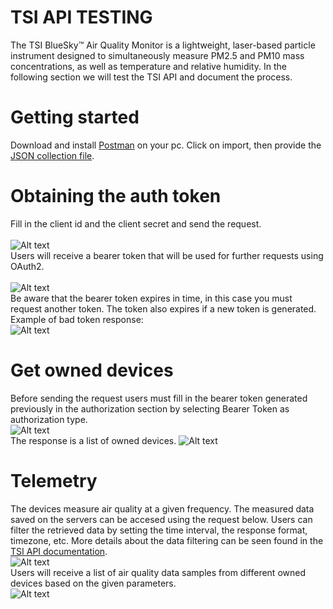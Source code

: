# TSI API TESTING

The TSI BlueSky™ Air Quality Monitor is a lightweight, laser-based particle instrument designed to simultaneously measure PM2.5 and PM10 mass concentrations, as well as temperature and relative humidity. In the following section we will test the TSI API and document the process. 

# Getting started
Download and install [Postman](https://www.postman.com/downloads/) on your pc.
Click on import, then provide the [JSON collection file](https://github.com/beia/beialand/blob/CristianBalanean/practice/TsiAPI/External%20API%20Demo%20(BEIA).postman_collection%20v11-3-20%20(1).json).
  
# Obtaining the auth token  
Fill in the client id and the client secret and send the request.</br></br>
  ![Alt text](https://github.com/beia/beialand/blob/CristianBalanean/practice/TsiAPI/ss/authToken.PNG?raw=true)<br/>
Users will receive a bearer token that will be used for further requests using OAuth2.<br/>  
  ![Alt text](https://github.com/beia/beialand/blob/CristianBalanean/practice/TsiAPI/ss/authTokenResponse.PNG?raw=true)<br/>
Be aware that the bearer token expires in time, in this case you must request another token. The token also expires if a new token is generated.
Example of bad token response:<br/>
  ![Alt text](https://github.com/beia/beialand/blob/CristianBalanean/practice/TsiAPI/ss/unauthorized.PNG?raw=true)<br/>

# Get owned devices
Before sending the request users must fill in the bearer token generated previously in the authorization section by selecting Bearer Token as authorization type.<br/>
![Alt text](https://github.com/beia/beialand/blob/CristianBalanean/practice/TsiAPI/ss/devices.PNG?raw=true)<br/>
The response is a list of owned devices.
![Alt text](https://github.com/beia/beialand/blob/CristianBalanean/practice/TsiAPI/ss/deviceResponse.PNG?raw=true)<br/>

# Telemetry
The devices measure air quality at a given frequency. The measured data saved on the servers can be accesed using the request below. Users can filter the retrieved data by setting the time interval, the response format, timezone, etc. More details about the data filtering can be seen found in the [TSI API documentation](https://github.com/beia/beialand/blob/CristianBalanean/practice/TsiAPI/TSI%20Link%20External%20API%20v11-3-20.pdf).<br>
![Alt text](https://github.com/beia/beialand/blob/CristianBalanean/practice/TsiAPI/ss/telemetry.PNG?raw=true)<br/>
Users will receive a list of air quality data samples from different owned devices based on the given parameters.</br> 
![Alt text](https://github.com/beia/beialand/blob/CristianBalanean/practice/TsiAPI/ss/telemetryResponse.PNG?raw=true)<br/>
